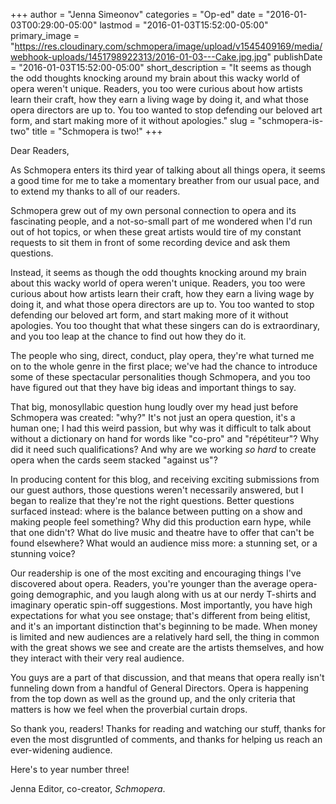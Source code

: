 +++
author = "Jenna Simeonov"
categories = "Op-ed"
date = "2016-01-03T00:29:00-05:00"
lastmod = "2016-01-03T15:52:00-05:00"
primary_image = "https://res.cloudinary.com/schmopera/image/upload/v1545409169/media/webhook-uploads/1451798922313/2016-01-03---Cake.jpg.jpg"
publishDate = "2016-01-03T15:52:00-05:00"
short_description = "It seems as though the odd thoughts knocking around my brain about this wacky world of opera weren&#039;t unique. Readers, you too were curious about how artists learn their craft, how they earn a living wage by doing it, and what those opera directors are up to. You too wanted to stop defending our beloved art form, and start making more of it without apologies."
slug = "schmopera-is-two"
title = "Schmopera is two!"
+++

Dear Readers,

As Schmopera enters its third year of talking about all things opera, it seems a good time for me to take a momentary breather from our usual pace, and to extend my thanks to all of our readers. 

Schmopera grew out of my own personal connection to opera and its fascinating people, and a not-so-small part of me wondered when I'd run out of hot topics, or when these great artists would tire of my constant requests to sit them in front of some recording device and ask them questions.

Instead, it seems as though the odd thoughts knocking around my brain about this wacky world of opera weren't unique. Readers, you too were curious about how artists learn their craft, how they earn a living wage by doing it, and what those opera directors are up to. You too wanted to stop defending our beloved art form, and start making more of it without apologies. You too thought that what these singers can do is extraordinary, and you too leap at the chance to find out how they do it. 

The people who sing, direct, conduct, play opera, they're what turned me on to the whole genre in the first place; we've had the chance to introduce some of these spectacular personalities though Schmopera, and you too have figured out that they have big ideas and important things to say.

That big, monosyllabic question hung loudly over my head just before Schmopera was created: "why?" It's not just an opera question, it's a human one; I had this weird passion, but why was it difficult to talk about without a dictionary on hand for words like "co-pro" and "répétiteur"? Why did it need such qualifications? And why are we working *so hard* to create opera when the cards seem stacked "against us"?

In producing content for this blog, and receiving exciting submissions from our guest authors, those questions weren't necessarily answered, but I began to realize that they're not the right questions. Better questions surfaced instead: where is the balance between putting on a show and making people feel something? Why did this production earn hype, while that one didn't? What do live music and theatre have to offer that can't be found elsewhere? What would an audience miss more: a stunning set, or a stunning voice?

Our readership is one of the most exciting and encouraging things I've discovered about opera. Readers, you're younger than the average opera-going demographic, and you laugh along with us at our nerdy T-shirts and imaginary operatic spin-off suggestions. Most importantly, you have high expectations for what you see onstage; that's different from being elitist, and it's an important distinction that's beginning to be made. When money is limited and new audiences are a relatively hard sell, the thing in common with the great shows we see and create are the artists themselves, and how they interact with their very real audience. 

You guys are a part of that discussion, and that means that opera really isn't funneling down from a handful of General Directors. Opera is happening from the top down as well as the ground up, and the only criteria that matters is how we feel when the proverbial curtain drops.

So thank you, readers! Thanks for reading and watching our stuff, thanks for even the most disgruntled of comments, and thanks for helping us reach an ever-widening audience.

Here's to year number three!

Jenna
Editor, co-creator, *Schmopera*.
